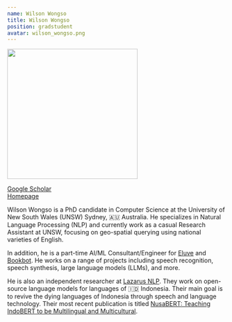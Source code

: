 ```yaml
---
name: Wilson Wongso
title: Wilson Wongso
position: gradstudent
avatar: wilson_wongso.png
---
```


<img width="300" src="{{site.baseurl}}/images/people/{{page.avatar}}" data-action="zoom">

<i class="fa fa-bar-chart"></i> [Google Scholar](https://scholar.google.com.au/citations?hl=en&user=p4Xj2CYAAAAJ)
<br>
<i class="fa fa-home"></i> [Homepage](https://wilsonwongso.dev/)

Wilson Wongso is a PhD candidate in Computer Science at the University of New South Wales (UNSW) Sydney, 🇦🇺 Australia. He specializes in Natural Language Processing (NLP) and currently work as a casual Research Assistant at UNSW, focusing on geo-spatial querying using national varieties of English.

In addition, he is a part-time AI/ML Consultant/Engineer for [Eluve](https://eluve.com/) and [Bookbot](https://www.bookbotkids.com/). He works on a range of projects including speech recognition, speech synthesis, large language models (LLMs), and more.

He is also an independent researcher at [Lazarus NLP](https://lazarusnlp.github.io/). They work on open-source language models for languages of 🇮🇩 Indonesia. Their main goal is to revive the dying languages of Indonesia through speech and language technology. Their most recent publication is titled [NusaBERT: Teaching IndoBERT to be Multilingual and Multicultural](https://aclanthology.org/2025.sealp-1.2/).